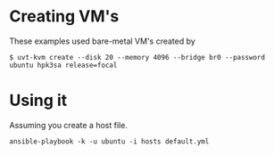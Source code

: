 
# Creating VM's

These examples used bare-metal VM's created by

```
$ uvt-kvm create --disk 20 --memory 4096 --bridge br0 --password ubuntu hpk3sa release=focal
```

# Using it

Assuming you create a host file. 

```
ansible-playbook -k -u ubuntu -i hosts default.yml 
```
